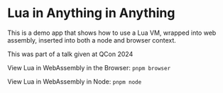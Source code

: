 # Lua in Anything in Anything

This is a demo app that shows how to use a Lua VM, wrapped into web assembly, inserted into both a node and browser context.

This was part of a talk given at QCon 2024

View Lua in WebAssembly in the Browser: `pnpm browser`

View Lua in WebAssembly in Node: `pnpm node`